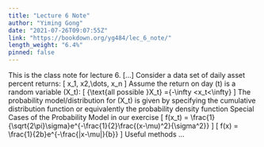 ```yaml
---
title: "Lecture 6 Note"
author: "Yiming Gong"
date: "2021-07-26T09:07:55Z"
link: "https://bookdown.org/yg484/lec_6_note/"
length_weight: "6.4%"
pinned: false
---
```


This is the class note for lecture 6. [...] Consider a data set of daily asset percent returns: \[
x_1, x2,\dots, x_n
\] Assume the return on day \(t\) is a random variable \(X_t\): \[
\{\text{all possible }X_t\} =\{-\infty <x_t<\infty\}
\] The probability model/distribution for \(X_t\) is given by specifying the cumulative distribution function or equivalently the probability density function Special Cases of the Probability Model in our exercise \[
f(x_t) = \frac{1}{\sqrt{2\pi}\sigma}e^{-\frac{1}{2}\frac{(x-\mu)^2}{\sigma^2}}
\] \[
f(x) = \frac{1}{2b}e^{-\frac{|x-\mu|}{b}}
\] Useful methods  ...
